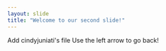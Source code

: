```yaml
---
layout: slide
title: "Welcome to our second slide!"
---
```

Add cindyjuniati's file
Use the left arrow to go back!
